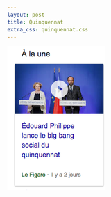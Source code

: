```yaml
---
layout: post
title: Quinquennat
extra_css: quinquennat.css
---
```


<img src="/img/2.quinquennat.png" alt="quinquennat"/>